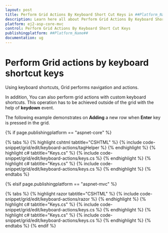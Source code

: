 ```yaml
---
layout: post
title: Perform Grid Actions By Keyboard Short Cut Keys in ##Platform_Name## Grid Component
description: Learn here all about Perform Grid Actions By Keyboard Short Cut Keys in Syncfusion ##Platform_Name## Grid component of syncfusion and more.
platform: ej2-asp-core-mvc
control: Perform Grid Actions By Keyboard Short Cut Keys
publishingplatform: ##Platform_Name##
documentation: ug
---
```



# Perform Grid actions by keyboard shortcut keys

Using keyboard shortcuts, Grid performs navigation and actions.

In addition, You can also perform grid actions with custom keyboard shortcuts. This operation has to be achieved outside of the grid with the help of **keydown** event.

The following example demonstrates on **Adding** a new row when **Enter** key is pressed in the grid.

{% if page.publishingplatform == "aspnet-core" %}

{% tabs %}
{% highlight cshtml tabtitle="CSHTML" %}
{% include code-snippet/grid/edit/keyboard-actions/tagHelper %}
{% endhighlight %}
{% highlight c# tabtitle="Keys.cs" %}
{% include code-snippet/grid/edit/keyboard-actions/keys.cs %}
{% endhighlight %}
{% highlight c# tabtitle="Keys.cs" %}
{% include code-snippet/grid/edit/keyboard-actions/keys.cs %}
{% endhighlight %}
{% endtabs %}

{% elsif page.publishingplatform == "aspnet-mvc" %}

{% tabs %}
{% highlight razor tabtitle="CSHTML" %}
{% include code-snippet/grid/edit/keyboard-actions/razor %}
{% endhighlight %}
{% highlight c# tabtitle="Keys.cs" %}
{% include code-snippet/grid/edit/keyboard-actions/keys.cs %}
{% endhighlight %}
{% highlight c# tabtitle="Keys.cs" %}
{% include code-snippet/grid/edit/keyboard-actions/keys.cs %}
{% endhighlight %}
{% endtabs %}
{% endif %}


